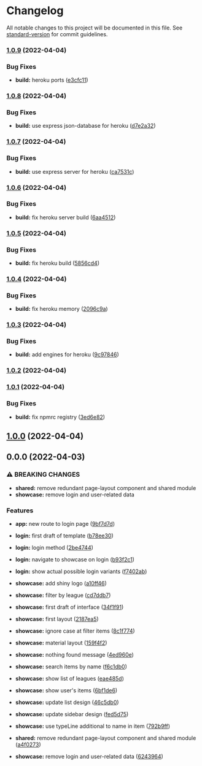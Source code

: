 # Changelog

All notable changes to this project will be documented in this file. See [standard-version](https://github.com/conventional-changelog/standard-version) for commit guidelines.

### [1.0.9](https://github.com/hello-foma/path_of_exile_stash/compare/v1.0.8...v1.0.9) (2022-04-04)


### Bug Fixes

* **build:** heroku ports ([e3cfc11](https://github.com/hello-foma/path_of_exile_stash/commit/e3cfc11da371a4567b5903f9e1e311620c2a0eca))

### [1.0.8](https://github.com/hello-foma/path_of_exile_stash/compare/v1.0.7...v1.0.8) (2022-04-04)


### Bug Fixes

* **build:** use express json-database for heroku ([d7e2a32](https://github.com/hello-foma/path_of_exile_stash/commit/d7e2a3292e445ef6492d273060b9b2306e92dee3))

### [1.0.7](https://github.com/hello-foma/path_of_exile_stash/compare/v1.0.6...v1.0.7) (2022-04-04)


### Bug Fixes

* **build:** use express server for heroku ([ca7531c](https://github.com/hello-foma/path_of_exile_stash/commit/ca7531c10225e2a3a877c819a3176ddf6691a998))

### [1.0.6](https://github.com/hello-foma/path_of_exile_stash/compare/v1.0.5...v1.0.6) (2022-04-04)


### Bug Fixes

* **build:** fix heroku server build ([6aa4512](https://github.com/hello-foma/path_of_exile_stash/commit/6aa451216aebf763b761862f8ec76ea046317d01))

### [1.0.5](https://github.com/hello-foma/path_of_exile_stash/compare/v1.0.4...v1.0.5) (2022-04-04)


### Bug Fixes

* **build:** fix heroku build ([5856cd4](https://github.com/hello-foma/path_of_exile_stash/commit/5856cd48087f5a05e5589f663b5bdcf23053db2f))

### [1.0.4](https://github.com/hello-foma/path_of_exile_stash/compare/v1.0.3...v1.0.4) (2022-04-04)


### Bug Fixes

* **build:** fix heroku memory ([2096c9a](https://github.com/hello-foma/path_of_exile_stash/commit/2096c9a9194daccc390694ad0d5b77899e18c736))

### [1.0.3](https://github.com/hello-foma/path_of_exile_stash/compare/v1.0.2...v1.0.3) (2022-04-04)


### Bug Fixes

* **build:** add engines for heroku ([9c97846](https://github.com/hello-foma/path_of_exile_stash/commit/9c9784601a7d8fa89343c0c329ad82af9b9b423a))

### [1.0.2](https://github.com/hello-foma/path_of_exile_stash/compare/v1.0.1...v1.0.2) (2022-04-04)

### [1.0.1](https://github.com/hello-foma/path_of_exile_stash/compare/v1.0.0...v1.0.1) (2022-04-04)


### Bug Fixes

* **build:** fix npmrc registry ([3ed6e82](https://github.com/hello-foma/path_of_exile_stash/commit/3ed6e822451cd10542e9608ab6a59de5a98d31d3))

## [1.0.0](https://github.com/hello-foma/path_of_exile_stash/compare/v0.0.0...v1.0.0) (2022-04-04)

## 0.0.0 (2022-04-03)


### ⚠ BREAKING CHANGES

* **shared:** remove redundant page-layout component and shared module
* **showcase:** remove login and user-related data

### Features

* **app:** new route to login page ([9bf7d7d](https://github.com/hello-foma/path_of_exile_stash/commit/9bf7d7d2327007d92e7aba10d057b818dfc263ab))
* **login:** first draft of template ([b78ee30](https://github.com/hello-foma/path_of_exile_stash/commit/b78ee3032866aab32324ab18774178d0a4252fb7))
* **login:** login method ([2be4744](https://github.com/hello-foma/path_of_exile_stash/commit/2be474413787bc1126c9144c3a21cdb58adf9dd6))
* **login:** navigate to showcase on login ([b93f2c1](https://github.com/hello-foma/path_of_exile_stash/commit/b93f2c1b9a5baabf04eb325bb0d1fc9081ee7256))
* **login:** show actual possible login variants ([f7402ab](https://github.com/hello-foma/path_of_exile_stash/commit/f7402ab3c3240dc5e4c5c4f24550e6506881e47a))
* **showcase:** add shiny logo ([a10ff46](https://github.com/hello-foma/path_of_exile_stash/commit/a10ff46bf63008dec83c28b849ce8c57bc4480ba))
* **showcase:** filter by league ([cd7ddb7](https://github.com/hello-foma/path_of_exile_stash/commit/cd7ddb7da0c202ed81e29ae8be358bbff6f4f95e))
* **showcase:** first draft of interface ([34f1f91](https://github.com/hello-foma/path_of_exile_stash/commit/34f1f9126c400829883d03ff7e03c21c158968df))
* **showcase:** first layout ([2187ea5](https://github.com/hello-foma/path_of_exile_stash/commit/2187ea57bbc798e08e1837637a62dc322b704c8a))
* **showcase:** ignore case at filter items ([8c1f774](https://github.com/hello-foma/path_of_exile_stash/commit/8c1f774343fba6be90512c0d7e746f9fc7464ac0))
* **showcase:** material layout ([159f4f2](https://github.com/hello-foma/path_of_exile_stash/commit/159f4f285465f13753db169bbaa87225e1d2dca9))
* **showcase:** nothing found message ([4ed960e](https://github.com/hello-foma/path_of_exile_stash/commit/4ed960e8ec5236dc4df11167656fd93454dff1c6))
* **showcase:** search items by name ([f6c1db0](https://github.com/hello-foma/path_of_exile_stash/commit/f6c1db002de7e30489e6d9b3f253d1eaab69494d))
* **showcase:** show list of leagues ([eae485d](https://github.com/hello-foma/path_of_exile_stash/commit/eae485d295dec3eab940f8c364790983a227181d))
* **showcase:** show user's items ([6bf1de6](https://github.com/hello-foma/path_of_exile_stash/commit/6bf1de63642d2c31b79904f043b7cef0e3b81d08))
* **showcase:** update list design ([46c5db0](https://github.com/hello-foma/path_of_exile_stash/commit/46c5db06b1f91645755f1c8adb7ac7eb2a743d4f))
* **showcase:** update sidebar design ([fed5d75](https://github.com/hello-foma/path_of_exile_stash/commit/fed5d754706d86ac9de294195e53e8a6448d7585))
* **showcase:** use typeLine additional to name in item ([792b9ff](https://github.com/hello-foma/path_of_exile_stash/commit/792b9ff4700e999b5e7d023c41a36bb1756e76c2))


* **shared:** remove redundant page-layout component and shared module ([a4f0273](https://github.com/hello-foma/path_of_exile_stash/commit/a4f02738911b46a4fc5ddb9882be59fe8e1896ed))
* **showcase:** remove login and user-related data ([6243964](https://github.com/hello-foma/path_of_exile_stash/commit/6243964746ca495ab355bbb165b46d378cf73978))
